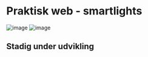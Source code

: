 # Praktisk web - smartlights

![image](https://user-images.githubusercontent.com/77662628/154048574-3197e22f-b706-478a-acd2-77639d26f238.png)
![image](https://user-images.githubusercontent.com/77662628/154048800-a22f574b-93b1-426c-86bd-e063d85a1d6d.png)

## Stadig under udvikling
